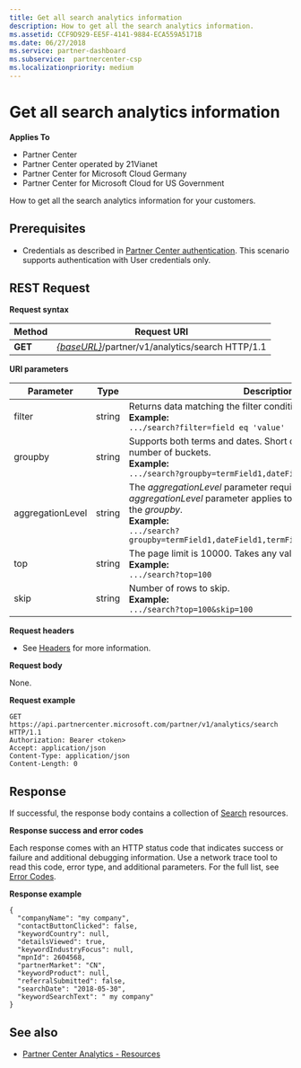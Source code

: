 ```yaml
---
title: Get all search analytics information
description: How to get all the search analytics information. 
ms.assetid: CCF9D929-EE5F-4141-9884-ECA559A5171B
ms.date: 06/27/2018
ms.service: partner-dashboard
ms.subservice:  partnercenter-csp
ms.localizationpriority: medium
---
```


# Get all search analytics information

**Applies To**

- Partner Center
- Partner Center operated by 21Vianet
- Partner Center for Microsoft Cloud Germany
- Partner Center for Microsoft Cloud for US Government


How to get all the search analytics information for your customers. 

## <span id="Prerequisites"/><span id="prerequisites"/><span id="PREREQUISITES"/>Prerequisites


- Credentials as described in [Partner Center authentication](partner-center-authentication.md). This scenario supports authentication with User credentials only. 

## <span id="Request"/><span id="request"/><span id="REQUEST"/>REST Request


**Request syntax**

| Method  | Request URI |
|---------|-------------|
| **GET** | [*\{baseURL\}*](partner-center-rest-urls.md)/partner/v1/analytics/search HTTP/1.1 |

 

**URI parameters**


|    Parameter     |  Type  |                                                                                                                   Description                                                                                                                    |
|------------------|--------|--------------------------------------------------------------------------------------------------------------------------------------------------------------------------------------------------------------------------------------------------|
|      filter      | string |                                                                     Returns data matching the filter condition. </br> **Example:**</br> `.../search?filter=field eq 'value'`                                                                     |
|     groupby      | string |                                         Supports both terms and dates. Short circuit logic to limit the number of buckets. </br> **Example:**</br> `.../search?groupby=termField1,dateField1,termField2`                                         |
| aggregationLevel | string | The *aggregationLevel* parameter requires a *groupby*. The *aggregationLevel* parameter applies to all date fields present in the *groupby*. </br> **Example:**</br>  `.../search?groupby=termField1,dateField1,termField2&aggregationLevel=day` |
|       top        | string |                                                                     The page limit is 10000. Takes any value less than 10000.  </br> **Example:**</br>  `.../search?top=100`                                                                     |
|       skip       | string |                                                                                  Number of rows to skip. </br> **Example:**</br> `.../search?top=100&skip=100`                                                                                   |
  
**Request headers**

- See [Headers](headers.md) for more information.

**Request body**

None.

**Request example**

```http
GET https://api.partnercenter.microsoft.com/partner/v1/analytics/search HTTP/1.1
Authorization: Bearer <token>
Accept: application/json
Content-Type: application/json
Content-Length: 0
```

## <span id="Response"/><span id="response"/><span id="RESPONSE"/>Response


If successful, the response body contains a collection of [Search](partner-center-analytics-resources.md#search_resource) resources.

**Response success and error codes**

Each response comes with an HTTP status code that indicates success or failure and additional debugging information. Use a network trace tool to read this code, error type, and additional parameters. For the full list, see [Error Codes](error-codes.md).

**Response example**

```http
{
  "companyName": "my company",
  "contactButtonClicked": false,
  "keywordCountry": null,
  "detailsViewed": true,
  "keywordIndustryFocus": null,
  "mpnId": 2604568,
  "partnerMarket": "CN",
  "keywordProduct": null,
  "referralSubmitted": false,
  "searchDate": "2018-05-30",
  "keywordSearchText": " my company"
}
```


## <span id="See_Also"/><span id="see_also"/><span id="SEE_ALSO"/>See also
 - [Partner Center Analytics - Resources](partner-center-analytics-resources.md)
